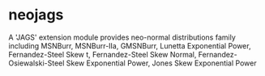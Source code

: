 # neojags
  A 'JAGS' extension module provides neo-normal distributions
    family including MSNBurr, MSNBurr-IIa, GMSNBurr, Lunetta Exponential Power,     Fernandez-Steel Skew t, Fernandez-Steel Skew Normal, Fernandez-Osiewalski-Steel     Skew Exponential Power, Jones Skew Exponential Power
